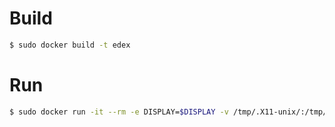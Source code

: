 # Build
```bash
$ sudo docker build -t edex
```

# Run
```bash
$ sudo docker run -it --rm -e DISPLAY=$DISPLAY -v /tmp/.X11-unix/:/tmp/.X11-unix edex
```
